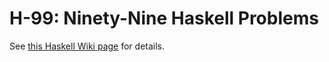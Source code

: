 # H-99: Ninety-Nine Haskell Problems
See [this Haskell Wiki page](https://wiki.haskell.org/H-99:_Ninety-Nine_Haskell_Problems) for details.

